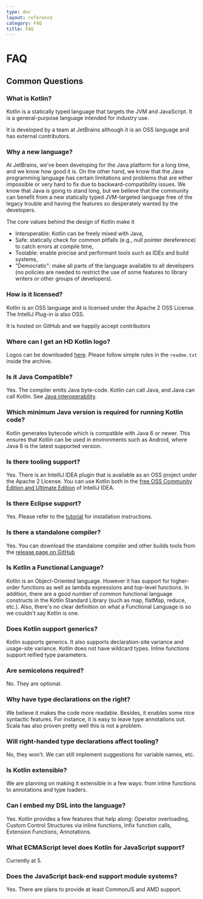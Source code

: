 ```yaml
---
type: doc
layout: reference
category: FAQ
title: FAQ
---
```


# FAQ

## Common Questions

### What is Kotlin?

Kotlin is a statically typed language that targets the JVM and JavaScript. It is a general-purpose language intended for industry use.

It is developed by a team at JetBrains although it is an OSS language and has external contributors.

### Why a new language?

At JetBrains, we’ve been developing for the Java platform for a long time, and we know how good it is.
On the other hand, we know that the Java programming language has certain limitations and problems that are either impossible
or very hard to fix due to backward-compatibility issues. We know that Java is going to stand long,
but we believe that the community can benefit from a new statically typed JVM-targeted language free of the
legacy trouble and having the features so desperately wanted by the developers.

The core values behind the design of Kotlin make it

* Interoperable: Kotlin can be freely mixed with Java,
* Safe: statically check for common pitfalls (e.g., null pointer dereference) to catch errors at compile time,
* Toolable: enable precise and performant tools such as IDEs and build systems,
* "Democratic": make all parts of the language available to all developers (no policies are needed to restrict the use of some features to library writers or other groups of developers).

### How is it licensed?

Kotlin is an OSS language and is licensed under the Apache 2 OSS License. The IntelliJ Plug-in is also OSS.

It is hosted on GitHub and we happily accept contributors

### Where can I get an HD Kotlin logo?

Logos can be downloaded [here](https://resources.jetbrains.com/storage/products/kotlin/docs/kotlin_logos.zip). Please follow simple rules in the `readme.txt` inside the archive.


### Is it Java Compatible?

Yes. The compiler emits Java byte-code. Kotlin can call Java, and Java can call Kotlin. See [Java interoperability](java-interop.html).

### Which minimum Java version is required for running Kotlin code?

Kotlin generates bytecode which is compatible with Java 6 or newer. This ensures that Kotlin can be used in environments such as Android, where Java 6 is the latest supported version.

### Is there tooling support?

Yes. There is an IntelliJ IDEA plugin that is available as an OSS project under the Apache 2 License. You can use Kotlin both
 in the [free OSS Community Edition and Ultimate Edition](http://www.jetbrains.com/idea/features/editions_comparison_matrix.html) of IntelliJ IDEA.

### Is there Eclipse support?

Yes. Please refer to the [tutorial](/docs/tutorials/getting-started-eclipse.html) for installation instructions.

### Is there a standalone compiler?

Yes. You can download the standalone compiler and other builds tools from the [release page on GitHub]({{site.data.releases.latest.url}})

### Is Kotlin a Functional Language?

Kotlin is an Object-Oriented language. However it has support for higher-order functions as well as lambda expressions and top-level functions. In addition, there are
a good number of common functional language constructs in the Kotlin Standard Library (such as map, flatMap, reduce, etc.). Also, there's no clear definition on what a Functional Language is so we couldn't say Kotlin is one.

### Does Kotlin support generics?

Kotlin supports generics. It also supports declaration-site variance and usage-site variance. Kotlin does not have wildcard types. Inline functions support reified type parameters.

### Are semicolons required?

No. They are optional.

### Why have type declarations on the right?

We believe it makes the code more readable. Besides, it enables some nice syntactic features. For instance, it is easy to leave type annotations out. Scala has also
proven pretty well this is not a problem.

### Will right-handed type declarations affect tooling?

No, they won't. We can still implement suggestions for variable names, etc.

### Is Kotlin extensible?

We are planning on making it extensible in a few ways: from inline functions to annotations and type loaders.

### Can I embed my DSL into the language?

Yes. Kotlin provides a few features that help along: Operator overloading, Custom Control Structures via inline functions, Infix function calls, Extension Functions, Annotations.

### What ECMAScript level does Kotlin for JavaScript support?

Currently at 5.

### Does the JavaScript back-end support module systems?

Yes. There are plans to provide at least CommonJS and AMD support.
